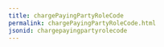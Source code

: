```yaml
---
title: chargePayingPartyRoleCode
permalink: chargePayingPartyRoleCode.html
jsonid: chargepayingpartyrolecode
---
```

